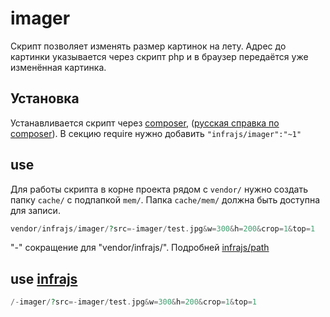 # imager
Скрипт позволяет изменять размер картинок на лету. Адрес до картинки указывается через скрипт php и в браузер передаётся уже изменённая картинка.

## Установка
Устанавливается скрипт через [composer](http://getcomposer.org), ([русская справка по composer](http://loftblog.ru/2013/05/31/paketnyj-menedzher-php-composer-uskoryajsya/)). В секцию require нужно добавить ```"infrajs/imager":"~1"```
## use
Для работы скрипта в корне проекта рядом с ```vendor/``` нужно создать папку ```cache/``` с подпапкой ```mem/```. Папка ```cache/mem/``` должна быть доступна для записи.
```php
vendor/infrajs/imager/?src=-imager/test.jpg&w=300&h=200&crop=1&top=1
```
"-" сокращение для "vendor/infrajs/". Подробней [infrajs/path](https://github.com/infrajs/path)
## use [infrajs](https://github.com/infrajs/infrajs)
```php
/-imager/?src=-imager/test.jpg&w=300&h=200&crop=1&top=1
```
